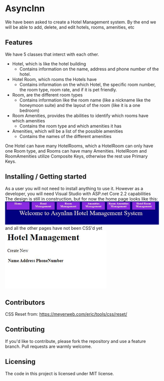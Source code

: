 # AsyncInn
We have been asked to create a Hotel Management system. By the end we will be able to add, delete, and edit hotels, rooms, amenities, etc

## Features
We have 5 classes that interct with each other.
- Hotel, which is like the hotel building
	- Contains information on the name, address and phone number of the hotel.
- Hotel Room, which rooms the Hotels have
	- Contains information on the which Hotel, the specific room number, the room type, room rate, and if it is pet friendly.
- Room, are the different room types
	- Contains information like the room name (like a nickname like the honeymoon suite) and the layout of the room (like it is a one bedroom)
- Room Amenities, provides the abilities to identify which rooms have which amenities
	- Contains the room type and which amenities it has
- Amenities, which will be a list of the possible amenities
	- Contains the names of the different amenities

One Hotel can have many HotelRooms, which a HotelRoom can only have one Room type, and Rooms can have many Amenities.
HotelRoom and RoomAmenities utilize Composite Keys, otherwise the rest use Primary Keys.

## Installing / Getting started
As a user you will not need to install anything to use it.
However as a developer, you will need Visual Studio with ASP.net Core 2.2 capabilities
The design is still in construction, but for now the home page looks like this:
![home](./images/endof13view.JPG)
and all the other pages have not been CSS'd yet
![exampleOfOtherPages](./images/endof13viewHotelMgmt.JPG)

## Contributors

CSS Reset from: https://meyerweb.com/eric/tools/css/reset/

## Contributing

If you'd like to contribute, please fork the repository and use a feature
branch. Pull requests are warmly welcome.


## Licensing

The code in this project is licensed under MIT license.

